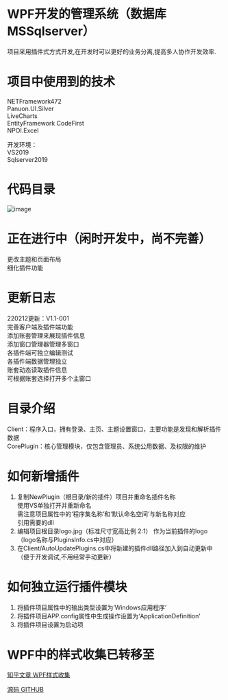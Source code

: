 ﻿# WPF开发的管理系统（数据库MSSqlserver）

项目采用插件式方式开发,在开发时可以更好的业务分离,提高多人协作开发效率.  

# 项目中使用到的技术

NETFramework472  
Panuon.UI.Silver  
LiveCharts  
EntityFramework CodeFirst  
NPOI.Excel  

开发环境：  
VS2019  
Sqlserver2019  

# 代码目录  

![image](https://github.com/straw-git/WPFManager/blob/master/效果图/目录.jpg)  


# 正在进行中（闲时开发中，尚不完善）

更改主题和页面布局  
细化插件功能  


# 更新日志

220212更新：V1.1-001  
完善客户端及插件端功能  
添加账套管理来展现插件信息  
添加窗口管理器管理多窗口  
各插件端可独立编辑测试  
各插件端数据管理独立  
账套动态读取插件信息  
可根据账套选择打开多个主窗口  

# 目录介绍
Client：程序入口，拥有登录、主页、主题设置窗口，主要功能是发现和解析插件数据  
CorePlugin：核心管理模块，仅包含管理员、系统公用数据、及权限的维护  

# 如何新增插件  

1. 复制NewPlugin（根目录/新的插件）项目并重命名插件名称  
使用VS单独打开并重新命名  
需注意项目属性中的‘程序集名称’和‘默认命名空间’与新名称对应  
引用需要的dll  
2. 编辑项目根目录logo.jpg（标准尺寸宽高比例 2:1） 作为当前插件的logo （logo名称与PluginsInfo.cs中对应） 
3. 在Client/AutoUpdatePlugins.cs中将新建的插件dll路径加入到自动更新中（便于开发调试,不用经常手动更新）  

# 如何独立运行插件模块

1. 将插件项目属性中的输出类型设置为‘Windows应用程序’  
2. 将插件项目APP.config属性中生成操作设置为‘ApplicationDefinition’  
3. 将插件项目设置为启动项  


# WPF中的样式收集已转移至  


[知乎文章 WPF样式收集](https://zhuanlan.zhihu.com/p/459008647)  

[源码  GITHUB](https://github.com/straw-git/WPFStyles)  
